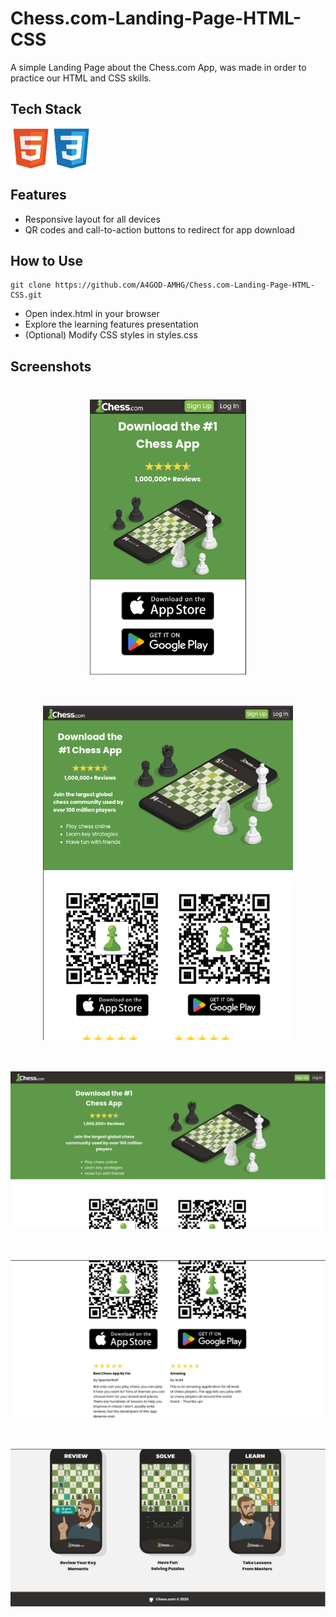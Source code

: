 # Chess.com-Landing-Page-HTML-CSS

A simple Landing Page about the Chess.com App, was made in order to practice our HTML and CSS skills.

## Tech Stack

<div style="display: flex; align-items: center;">
  <img src="https://raw.githubusercontent.com/A4GOD-AMHG/Utils-for-repos/main/icons/html5/html5-original.svg" alt="html5" width="65" height="65" />
  <img src="https://raw.githubusercontent.com/A4GOD-AMHG/Utils-for-repos/main/icons/css3/css3-original.svg" alt="css3" width="65" height="65" />
</div>

## Features

- Responsive layout for all devices
- QR codes and call-to-action buttons to redirect for app download

## How to Use

```
git clone https://github.com/A4GOD-AMHG/Chess.com-Landing-Page-HTML-CSS.git
```

- Open index.html in your browser
- Explore the learning features presentation
- (Optional) Modify CSS styles in styles.css

## Screenshots

<div align="center" style="display: flex; justify-content: center; gap: 30px; flex-wrap: wrap; margin: 30px 0;">
  <img src="./screenshots/mobile.png" alt="Mobile" style="width: 250px; margin: 10px;"/>
  <img src="./screenshots/ipad.png" alt="iPad" style="width: 400px; margin: 10px;"/>
  <img src="./screenshots/desktop.png" alt="Desktop" style="width: 600px; margin: 10px; max-width: 100%;"/>
  <img src="./screenshots/desktop2.png" alt="Desktop" style="width: 600px; margin: 10px; max-width: 100%;"/>
  <img src="./screenshots/desktop3.png" alt="Desktop" style="width: 600px; margin: 10px; max-width: 100%;"/>
</div>
